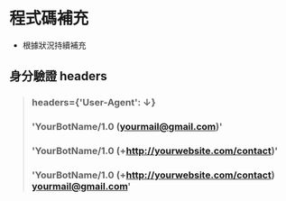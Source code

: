 # 程式碼補充
- 根據狀況持續補充

## 身分驗證 headers
> ### headers={'User-Agent': ↓}
> ### 'YourBotName/1.0 (yourmail@gmail.com)'
> ### 'YourBotName/1.0 (+http://yourwebsite.com/contact)'
> ### 'YourBotName/1.0 (+http://yourwebsite.com/contact) yourmail@gmail.com'
